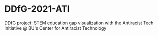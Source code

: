 # DDfG-2021-ATI
DDfG project: STEM education gap visualization with the Antiracist Tech Initiative @ BU's Center for Antiracist Technology
